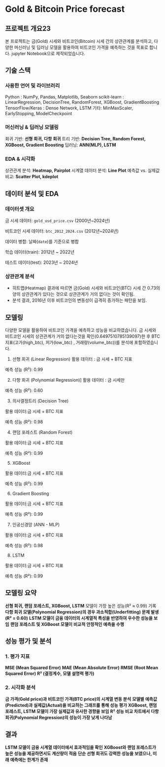 # Gold & Bitcoin Price forecast

## 프로젝트 개요23
본 프로젝트는 금(Gold) 시세와 비트코인(Bitcoin) 시세 간의 상관관계를 분석하고, 다양한 머신러닝 및 딥러닝 모델을 활용하여 비트코인 가격을 예측하는 것을 목표로 합니다.
jupyter Notebook으로 제작되었습니다.

## 기술 스택
### 사용한 언어 및 라이브러리
Python : NumPy, Pandas, Matplotlib, Seaborn
  scikit-learn : LinearRegression, DecisionTree, RandomForest, XGBoost, GradientBoosting 
  TensorFlow/Keras : Dense Network, LSTM
  기타: MinMaxScaler, EarlyStopping, ModelCheckpoint

### 머신러닝 & 딥러닝 모델링
회귀 기반: **선형 회귀, 다항 회귀**
트리 기반: **Decision Tree, Random Forest, XGBoost, Gradient Boosting**
딥러닝: **ANN(MLP), LSTM**

### EDA & 시각화
상관관계 분석: **Heatmap, Pairplot**
시계열 데이터 분석: **Line Plot**
예측값 vs. 실제값 비교: **Scatter Plot, kdeplot**


## 데이터 분석 및 EDA

### 데이터셋 개요
금 시세 데이터: `gold_usd_price.csv`
(2000년~2024년)


비트코인 시세 데이터: `btc_2012_2024.csv` 
(2012년~2024년)

데이터 병합: 날짜(`date`)를 기준으로 병합

학습 데이터(train): 2012년 ~ 2022년

테스트 데이터(test): 2023년 ~ 2024년

### 상관관계 분석
- 히트맵(Heatmap) 결과에 따르면 금(Gold) 시세와 비트코인(BTC) 시세 간 0.73의 양의 상관관계가 있다는 것으로 상관관계가 거의 없다는 것이 확인됨.
- 분석 결과, 2016년 이후 비트코인의 변동성이 급격히 증가하는 패턴을 보임.

## 모델링
다양한 모델을 활용하여 비트코인 가격을 예측하고 성능을 비교하였습니다.
금 시세와 비트코인 시세의 상관관계가 거의 없다는것을 확인(0.6497510785139097)한 후 BTC 지표(고가(high_btc), 저가(low_btc) , 거래량(volume_btc))를 분석에 포함하였습니다.

1. 선형 회귀 (Linear Regression)
  활용 데이터 : 금 시세 + BTC 지표 

  예측 성능 (R²): 0.99

2. 다항 회귀 (Polynomial Regression)]
  활용 데이터 : 금 시세만

  예측 성능 (R²): 0.60 

3. 의사결정트리 (Decision Tree)

  활용 데이터:금 시세 + BTC 지표

  예측 성능 (R²): 0.98

4. 랜덤 포레스트 (Random Forest)

  활용 데이터:금 시세 + BTC 지표 

  예측 성능 (R²): 0.99

5. XGBoost

  활용 데이터:금 시세 + BTC 지표

  예측 성능 (R²): 0.99

6. Gradient Boosting

  활용 데이터:금 시세 + BTC 지표

  예측 성능 (R²): 0.99

7. 인공신경망 (ANN - MLP)

  활용 데이터:금 시세 + BTC 지표

  예측 성능 (R²): 0.98

8. LSTM

  활용 데이터:금 시세 + BTC 지표

  예측 성능 (R²): 0.99

## 모델링 요약
**선형 회귀, 랜덤 포레스트, XGBoost, LSTM** 모델이 가장 높은 성능(R² ≈ 0.99) 기록
**다항 회귀 모델(Polynomial Regression)의 경우 과소적합(Underfitting) 문제 발생 (R² = 0.60)**
**LSTM 모델이 금융 데이터의 시계열적 특성을 반영하여 우수한 성능을 보임**
**랜덤 포레스트 및 XGBoost 모델이 비교적 안정적인 예측을 수행**

## 성능 평가 및 분석

### 1. 평가 지표
**MSE (Mean Squared Error)**
**MAE (Mean Absolute Error)**
**RMSE (Root Mean Squared Error)**
**R² (결정계수, 모델 설명력 평가)**

### 2. 시각화 분석
**금 가격(Gold price)과 비트코인 가격(BTC price)의 시계열 변동 분석**
**모델별 예측값(Predicted)과 실제값(Actual)을 비교하는 그래프를 통해 성능 평가**
**XGBoost, 랜덤 포레스트, LSTM 모델이 가장 실제값과 유사한 경향을 보임**
**R² 성능 비교 차트에서 다항 회귀(Polynomial Regression)의 성능이 가장 낮게 나타남**




## 결과
**LSTM 모델이 금융 시계열 데이터에서 효과적임을 확인**
**XGBoost와 랜덤 포레스트가 높은 성능을 제공하면서도 계산량이 적음**
**단순 선형 회귀도 강력한 성능을 보였으나, 미래 예측에는 한계가 존재**








